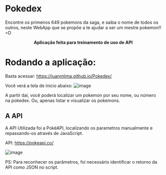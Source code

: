 # Pokedex
Encontre os primeiros 649 pokemons da saga, e saiba o nome de todos os outros, neste WebApp que se propõe a te ajudar a ser um mestre pokemon!! =D 
 <div align="center"> <b>Aplicação feita para treinamento de uso de API</b> </div>
  
 # Rodando a aplicação: 
 
 Basta acessar: https://juanmlima.github.io/Pokedex/
 
 Você verá a tela de inicio abaixo:
![image](https://user-images.githubusercontent.com/99377147/191374924-3b4fc1b8-e332-4f2b-b251-3c26cc0f4ee3.png)

  A partir daí, você poderá localizar um pokemon por seu nome, ou número na pokedex. Ou, apenas listar e visualizar os pokemons.
  
  ## A API
  
  A API Utilizada foi a PokéAPI, localizando os parametros manualmente e repassando-os através de JavaScript.
  
  API: https://pokeapi.co/
  
  ![image](https://user-images.githubusercontent.com/99377147/191375366-3a0198f0-98db-43b9-9b8f-0fbc65c877f9.png)

  
  PS: Para reconhecer os parâmetros, foi necessário identificar o retorno da API como JSON no script. 
